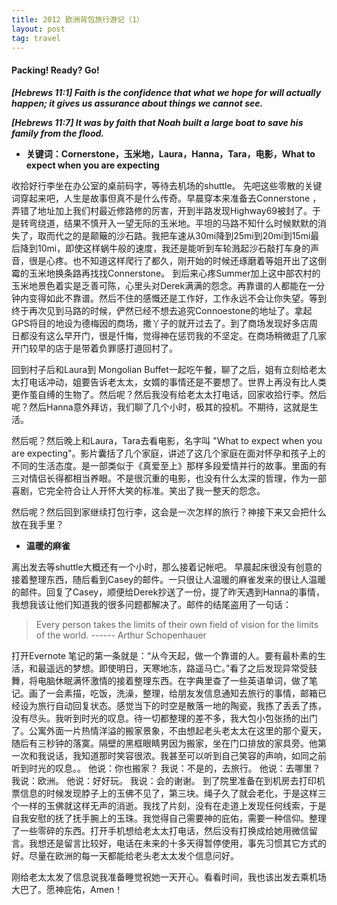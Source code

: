 ```yaml
---
title: 2012 欧洲背包旅行游记（1）
layout: post
tag: travel
---
```

  
####  Packing! Ready? Go!

<!-- July 29 to July 30, 2012 -->

<em><strong>[Hebrews 11:1] Faith is the confidence that what we hope for will actually happen; it gives us assurance about things we cannot see.</strong></em>
  
<em><strong>[Hebrews 11:7] It was by faith that Noah built a large boat to save his family from the flood.</strong></em>
  
- <strong>关键词：Cornerstone，玉米地，Laura，Hanna，Tara，电影，What to expect when you are expecting</strong>


收拾好行李坐在办公室的桌前码字，等待去机场的shuttle。 先吧这些零散的关键词穿起来吧，人生是故事但真不是什么传奇。早晨穿本来准备去Connerstone ，弄错了地址加上我们村最近修路修的厉害，开到半路发现Highway69被封了。于是转弯绕道，结果不慎开入一望无际的玉米地。平坦的马路不知什么时候默默的消失了，取而代之的是颠簸的沙石路。我把车速从30mi降到25mi到20mi到15mi最后降到10mi，即使这样蜗牛般的速度，我还是能听到车轮溅起沙石敲打车身的声音，很是心疼。也不知道这样爬行了都久，刚开始的时候还琢磨着等姐开出了这倒霉的玉米地换条路再找找Connerstone。 到后来心疼Summer加上这中部农村的玉米地景色着实是乏善可陈，心里头对Derek满满的怨念。再靠谱的人都能在一分钟内变得如此不靠谱。然后不住的感慨还是工作好，工作永远不会让你失望。等到终于再次见到马路的时候，俨然已经不想去追究Connoestone的地址了。拿起GPS将目的地设为德梅因的商场，撒丫子的就开过去了。到了商场发现好多店周日都没有这么早开门，很是忏悔，觉得神在惩罚我的不坚定。在商场稍微逛了几家开门较早的店于是带着负罪感打道回村了。

回到村子后和Laura到 Mongolian Buffet一起吃午餐，聊了之后，姐有立刻给老太太打电话冲动，姐要告诉老太太，女婿的事情还是不要想了。世界上再没有比人类更作茧自缚的生物了。然后呢？然后我没有给老太太打电话，回家收拾行李。然后呢？然后Hanna意外拜访，我们聊了几个小时，极其的投机。不期待，这就是生活。

然后呢？然后晚上和Laura，Tara去看电影，名字叫 "What to expect when you are expecting"。影片囊括了几个家庭，讲述了这几个家庭在面对怀孕和孩子上的不同的生活态度。是一部类似于《真爱至上》那样多段爱情并行的故事。里面的有三对情侣长得都相当养眼。不是很沉重的电影，也没有什么太深的哲理，作为一部喜剧，它完全符合让人开怀大笑的标准。笑出了我一整天的怨念。

然后呢？然后回到家继续打包行李，这会是一次怎样的旅行？神接下来又会把什么放在我手里？

- <strong>温暖的麻雀</strong>
  
离出发去等shuttle大概还有一个小时，那么接着记帐吧。
早晨起床很没有创意的接着整理东西，随后看到Casey的邮件。一只很让人温暖的麻雀发来的很让人温暖的邮件。回复了Casey，顺便给Derek抄送了一份，提了昨天遇到Hanna的事情，我想我该让他们知道我的很多问题都解决了。邮件的结尾盗用了一句话：

<blockquote>Every person takes the limits of their own field of vision for the limits of the world.
------ Arthur Schopenhauer</blockquote>
  
打开Evernote 笔记的第一条就是：“从今天起，做一个靠谱的人。要有最朴素的生活，和最遥远的梦想。即使明日，天寒地冻，路遥马亡。”看了之后发现异常受鼓舞，将电脑休眠满怀激情的接着整理东西。在字典里查了一些英语单词，做了笔记。画了一会素描，吃饭，洗澡，整理，给朋友发信息通知去旅行的事情，邮箱已经设为旅行自动回复状态。感觉当下的时空是散落一地的陶瓷，我拣了丢丢了拣，没有尽头。我听到时光的叹息。待一切都整理的差不多，我大包小包张扬的出门了。公寓外面一片热情洋溢的搬家景象，不由想起老头老太太在这里的那个夏天，随后有三秒钟的落寞。隔壁的黑框眼睛男因为搬家，坐在门口排放的家具旁。他第一次和我说话，我知道那时笑容很浓。我甚至可以听到自己笑容的声响，如同之前听到时光的叹息。。
他说：你也搬家？
我说：不是的，去旅行。
他说：去哪里？
我说：欧洲。
他说：好好玩。
我说：会的谢谢。
到了院里准备在到机房去打印机票信息的时候发现脖子上的玉佛不见了，第三块。绳子久了就会老化，于是这样三个一样的玉佛就这样无声的消逝。我找了片刻，没有在走道上发现任何线索，于是自我安慰的抚了抚手腕上的玉珠。我觉得自己需要神的庇佑，需要一种信仰。整理了一些零碎的东西。打开手机想给老太太打电话，然后没有打换成给她用微信留言。我想还是留言比较好，电话在未来的十多天得暂停使用，事先习惯其它方式的好。尽量在欧洲的每一天都能给老头老太太发个信息问好。

刚给老太太发了信息说我准备睡觉祝她一天开心。看看时间，我也该出发去乘机场大巴了。愿神庇佑，Amen！